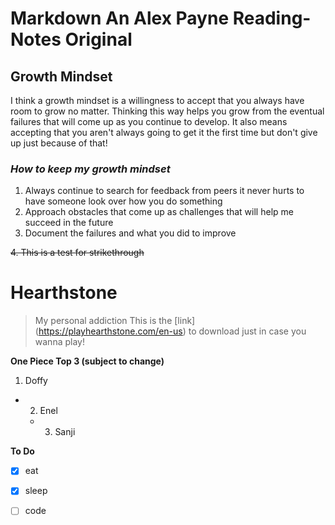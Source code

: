# Markdown An Alex Payne Reading-Notes Original

## **Growth Mindset**

I think a growth mindset is a willingness to accept that you always have room to grow no matter. Thinking this way helps you grow from the eventual failures that will come up as you continue to develop. It also means accepting that you aren't always going to get it the first time but don't give up just because of that!

### _How to keep my growth mindset_
1. Always continue to search for feedback from peers it never hurts to have someone look over how you do something
2. Approach obstacles that come up as challenges that will help me succeed in the future
3. Document the failures and what you did to improve

~~4. This is a test for strikethrough~~

# **Hearthstone**
> My personal addiction
This is the [link] (https://playhearthstone.com/en-us) to download just in case you wanna play! 

**One Piece Top 3 (subject to change)**
1. Doffy
  - 2. Enel
    - 3. Sanji

**To Do**
- [x] eat
- [x] sleep
- [ ] code


